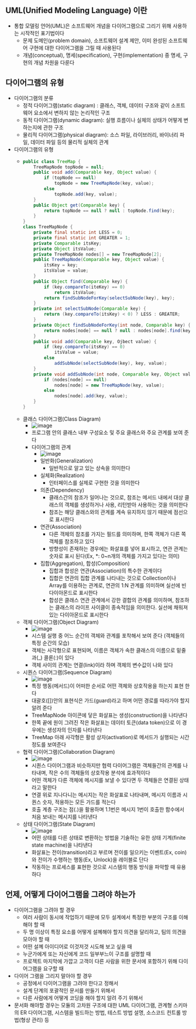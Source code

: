 ## UML(Unified Modeling Language) 이란
- 통합 모델링 언어(UML)은 소프트웨어 개념을 다이어그램으로 그리기 위해 사용하는 시작적인 표기법이다
  - 문제 도메인(problem domain), 소프트웨어 설계 제안, 이미 완성된 소프트웨어 구현에 대한 다이어그램을 그릴 때 사용된다
  - 개념(conceptual), 명세(specification), 구현(implementation) 중 명세, 구현의 개념 차원을 다룬다

## 다이어그램의 유형
- 다이어그램의 분류
  - 정적 다이어그램(static diagram) : 클래스, 객체, 데이터 구조와 같이 소프트웨어 요소에서 변하지 않는 논리적인 구조
  - 동적 다이어그램(dynamic diagram): 실행 흐름이나 실체의 상태가 어떻게 변하는지에 관한 구조
  - 물리적 다이어그램(physical diagram): 소스 파일, 라이브러리, 바이너리 파일, 데이터 파일 등의 물리적 실체의 관계
- 다이어그램의 유형
  - ```java
    public class TreeMap {
        TreeMapNode topNode = null;
        public void add(Comparable key, Object value) {
            if (topNode == null)
                topNode = new TreeMapNode(key, value);
            else
                topNode.add(key, value);
        }
        public Object get(Comparable key) {
            return topNode == null ? null : topNode.find(key);
        }
    }  
    class TreeMapNode {
        private final static int LESS = 0;
        private final static int GREATER = 1;
        private Comparable itsKey;
        private Object itsValue;
        private TreeMapNode nodes[] = new TreeMapNode[2];
        public TreeMapNode(Comparable key, Object value) {
            itsKey = key;
            itsValue = value;
        }
        public Object find(Comparable key) {
            if (key.compareTo(iteKey) == 0)
                return itsValue;
            return findSubNodeForKey(selectSubNode(key), key);
        }
        private int selectSubNode(Comparable key) {
            return (key.compareTo(itsKey) < 0) ? LESS : GREATER;
        }
        private Object findSubNodeForKey(int node, Comparable key) {
            return nodes[node] == null ? null : nodes[node].find(key);
        }
        public void add(Comparable key, Ojbect value) {
            if (key.compareTo(itsKey) == 0)
                itsValue = value;
            else
                addSubNode(selectSubNode(key), key, value);
        }
        private void addSubNode(int node, Comparable key, Object value) {
            if (nodes[node] == null)
                nodes[node] = new TreeMapNode(key, value);
            else
                nodes[node].add(key, value);
        }
    }
    ```
  - 클래스 다이어그램(Class Diagram)
    - ![image](https://github.com/kimho1wq/TIL/assets/15611500/c721d0bb-5ca9-4343-b09e-480752f2d273)
    - 프로그램 안의 클래스 내부 구성요소 및 주요 클래스와 주요 관계를 보여 준다
    - 다이어그램의 관계
      - ![image](https://github.com/kimho1wq/TIL/assets/15611500/25a90498-f17a-4e87-ab9d-05b5804384bb)
      - 일반화(Generalization)
        - 일반적으로 알고 있는 상속을 의미한다
      - 실체화(Realization)
        - 인터페이스를 실제로 구현한 것을 의미한다
      - 의존(Dependency)
        - 클래스간의 참조가 일어나는 것으로, 참조는 메서드 내에서 대상 클래스의 객체를 생성하거나 사용, 리턴받아 사용하는 것을 의미한다
        - 참조는 해당 클래스와의 관계를 계속 유지하지 않기 때문에 점선으로 표시한다
      - 연관(Association)
        - 다른 객체의 참조를 가지는 필드를 의미하며, 한쪽 객체가 다른 쪽 객체를 참조하고 있다
        - 방향성이 존재하는 경우에는 화살표를 넣어 표시하고, 연관 관계는 숫자로 표시 된다(Ex, *: 0~n개의 객체를 가지고 있다는 의미)
      - 집합(Aggregation), 합성(Composition)
        - 집합과 합성은 연관(Association)의 특수한 관계이다
        - 집합은 연관의 집합 관계를 나타내는 것으로 Collection이나 Array를 이용하는 관계로, 연관의 1:N 관계를 의미하며 실선에 빈 다이아몬드로 표시한다
        - 합성은 클래스 연관 관계에서 강한 결합의 관계를 의미하며, 참조하는 클래스의 라이프 사이클이 종속적임을 의미한다. 실선에 채워져있는 다이아몬드로 표시한다
  - 객체 다이어그램(Object Diagram)
    - ![image](https://github.com/kimho1wq/TIL/assets/15611500/d624d542-8a14-41f5-b272-d2c80ae8603d)
    - 시스템 실행 중 어느 순간의 객체와 관계를 포착해서 보여 준다 (객체들의 특정 순간의 모습)
    - 객체는 사각형으로 표현되며, 이름은 객체가 속한 클래스의 이름으로 밑줄과(_) 콜론(:)이 있다
    - 객체 사이의 관계는 연결(link)이라 하며 객체의 변수값이 나와 있다
  - 시퀀스 다이어그램(Sequence Diagram)
    - ![image](https://github.com/kimho1wq/TIL/assets/15611500/b37a2776-bf18-4aba-ba8a-2de4bbe819dc)
    - 특정 행동(메서드)이 어떠한 순서로 어떤 객체와 상호작용을 하는지 표현 한다
    - 대괄호([])안의 표현식은 가드(guard)라고 하며 어떤 경로를 따라가야 할지 알려 준다
    - TreeMapNode 아이콘에 닿은 화살표는 생성(construction)을 나타낸다
    - 한쪽 끝에 원이 그려진 작은 화살표는 데이터 토큰(data token)으로 이 경우에는 생성자의 인자를 나타낸다
    - TreeMap 아래 사각형은 활성 상자(activation)로 메서드가 실행되는 시간 정도를 보여준다
  - 협력 다이어그램(Collaboration Diagram)
    - ![image](https://github.com/kimho1wq/TIL/assets/15611500/b9e1783d-e65d-4782-a9fa-bcad778ad74b)
    - 시퀀스 다이어그램과 비슷하지만 협력 다이어그램은 객체들간의 관계를 나타내며, 작은 수의 객체들의 상호작용 분석에 효과적이다
    - 어떤 객체가 다른 객체에 메시지를 보낼 수 있다면 두 객체들은 연결된 상태라고 말한다
    - 연결 위로 지나다니는 메시지는 작은 화살표로 나타내며, 메시지 이름과 시퀀스 숫자, 적용하는 모든 가드를 적는다
    - 호출 계층 구조는 점(.)을 활용하며 1.1번은 메시지 1번이 호출한 함수에서 처음 보내는 메시지를 나타낸다
  - 상태 다이어그램(State Diagram)
    - ![image](https://github.com/kimho1wq/TIL/assets/15611500/1d5ac0e1-4edb-4d0d-8f35-fea6b03dec46)
    - 어떤 상태를 다른 상태로 변환하는 방법을 기술하는 유한 상태 기계(finite state machine)을 나타낸다
    - 화살표는 전이(transition)라고 부르며 전이를 일으키는 이벤트(Ex, coin)와 전이가 수행하는 행동(Ex, Unlock)을 레이블로 단다 
    - 작동하는 프로세스를 표현한 것으로 시스템의 행동 방식을 파악할 때 유용하다

## 언제, 어떻게 다이어그램을 그려야 하는가
- 다이어그램을 그려야 할 경우
  - 여러 사람이 동시에 작업하기 때문에 모두 설계에서 특정한 부분의 구조를 이해해야 할 때
  - 두 명 이상이 특정 요소를 어떻게 설꼐해야 할지 의견을 달리하고, 팀의 의견을 모아야 할 때
  - 어떤 설꼐 아이디어로 이것저것 시도해 보고 싶을 때
  - 누군가에게 또는 자신에게 코드 일부부느이 구조를 설명할 때
  - 프로젝트 마지막에 가깝고 고객이 다른 사람을 위한 문서에 포함하기 위해 다이어그램을 요구할 때
- 다이어 그램을 그리지 말아야 할 경우
  - 공정에서 다이어그램을 그려야 한다고 정해서
  - 설계 단계의 포괄적인 문서를 만들기 위해서
  - 다른 사람에게 어떻게 코딩을 해야 할지 알려 주기 위해서
- 문서화 해야할 경우는 모듈의 고차원 구조에 대한 UML 다이어그램, 관계형 스키마의 ER 다이어그램, 시스템을 빌드하는 방법, 테스트 방법 설명, 소스코드 컨트롤 방법(형상 관리) 등































                                               